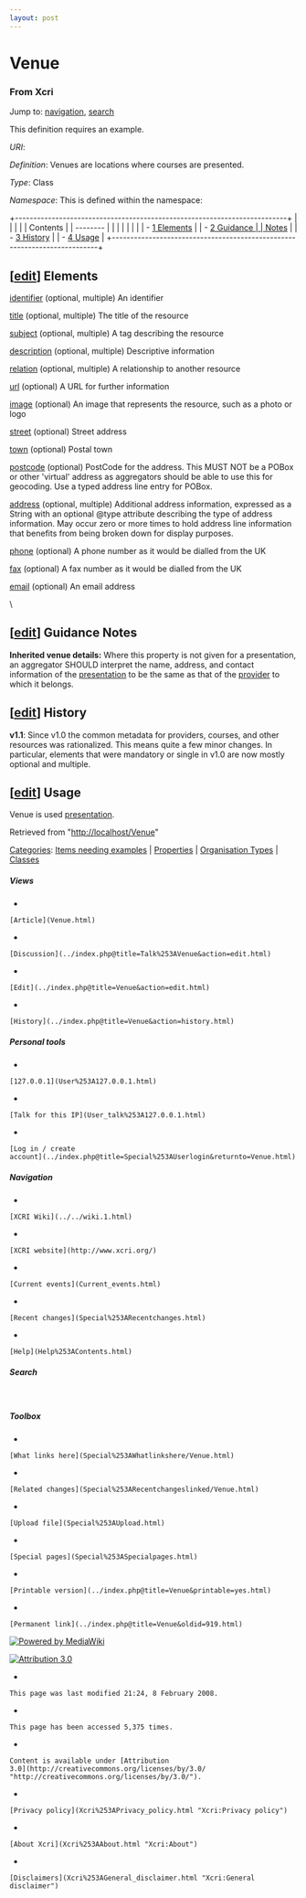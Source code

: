 ```yaml
---
layout: post
---
```








Venue 
=====













### From Xcri 







Jump to: [navigation](Venue.html#column-one),
[search](Venue.html#searchInput)





This definition requires an example.



*URI*: 

*Definition*: Venues are locations where courses are presented.

*Type*: Class

*Namespace*: This is defined within the namespace:


+--------------------------------------------------------------------------+
|                                                       |
|                                                                          |
| Contents                                                                 |
| --------                                                                 |
|                                                                          |
|                                                                    |
|                                                                          |
| -   [1 Elements](Venue.html#Elements)                |
| -   [2 Guidance     |
|     Notes](Venue.html#Guidance_Notes)                             |
| -   [3 History](Venue.html#History)                  |
| -   [4 Usage](Venue.html#Usage)                      |
+--------------------------------------------------------------------------+


\[[edit](../index.php@title=Venue&action=edit&section=1.html "Edit section: Elements")\] Elements
-------------------------------------------------------------------------------------------------------------------------------------------------------------------

[identifier](Identifier.html "Identifier") (optional, multiple) An
identifier

[title](Title.html "Title") (optional, multiple) The title of the
resource

[subject](Subject.html "Subject") (optional, multiple) A tag describing
the resource

[description](Description.html "Description") (optional, multiple)
Descriptive information

[relation](Relation.html "Relation") (optional, multiple) A relationship
to another resource

[url](Url.html "Url") (optional) A URL for further information

[image](Image.html "Image") (optional) An image that represents the
resource, such as a photo or logo

[street](../index.php@title=Street&action=edit.html "Street")
(optional) Street address

[town](../index.php@title=Town&action=edit.html "Town") (optional)
Postal town

[postcode](../index.php@title=Postcode&action=edit.html "Postcode")
(optional) PostCode for the address. This MUST NOT be a POBox or other
'virtual' address as aggregators should be able to use this for
geocoding. Use a typed address line entry for POBox.

[address](Address.html "Address") (optional, multiple) Additional
address information, expressed as a String with an optional @type
attribute describing the type of address information. May occur zero or
more times to hold address line information that benefits from being
broken down for display purposes.

[phone](Phone.html "Phone") (optional) A phone number as it would be
dialled from the UK

[fax](Fax.html "Fax") (optional) A fax number as it would be dialled
from the UK

[email](Email.html "Email") (optional) An email address

\


\[[edit](../index.php@title=Venue&action=edit&section=2.html "Edit section: Guidance Notes")\] Guidance Notes
-------------------------------------------------------------------------------------------------------------------------------------------------------------------------------

**Inherited venue details:** Where this property is not given for a
presentation, an aggregator SHOULD interpret the name, address, and
contact information of the
[presentation](Presentation.html "Presentation") to be the same as that
of the [provider](Provider.html "Provider") to which it belongs.


\[[edit](../index.php@title=Venue&action=edit&section=3.html "Edit section: History")\] History
-----------------------------------------------------------------------------------------------------------------------------------------------------------------

**v1.1**: Since v1.0 the common metadata for providers, courses, and
other resources was rationalized. This means quite a few minor changes.
In particular, elements that were mandatory or single in v1.0 are now
mostly optional and multiple.


\[[edit](../index.php@title=Venue&action=edit&section=4.html "Edit section: Usage")\] Usage
-------------------------------------------------------------------------------------------------------------------------------------------------------------

Venue is used [presentation](Presentation.html "Presentation").



Retrieved from "[http://localhost/Venue](Venue.html)"





[Categories](Special%253ACategories.html "Special:Categories"): [Items needing
examples](Category%253AItems_needing_examples.html "Category:Items needing examples")
| [Properties](Category%253AProperties.html "Category:Properties")
| [Organisation
Types](Category%253AOrganisation_Types.html "Category:Organisation Types")
| [Classes](Category%253AClasses.html "Category:Classes")

















##### Views



-   

    

    [Article](Venue.html)
-   

    

    [Discussion](../index.php@title=Talk%253AVenue&action=edit.html)
-   

    

    [Edit](../index.php@title=Venue&action=edit.html)
-   

    

    [History](../index.php@title=Venue&action=history.html)







##### Personal tools



-   

    

    [127.0.0.1](User%253A127.0.0.1.html)
-   

    

    [Talk for this IP](User_talk%253A127.0.0.1.html)
-   

    

    [Log in / create
    account](../index.php@title=Special%253AUserlogin&returnto=Venue.html)











[](../../wiki.1.html "XCRI Wiki")





##### Navigation



-   

    

    [XCRI Wiki](../../wiki.1.html)
-   

    

    [XCRI website](http://www.xcri.org/)
-   

    

    [Current events](Current_events.html)
-   

    

    [Recent changes](Special%253ARecentchanges.html)
-   

    

    [Help](Help%253AContents.html)







##### Search





 









##### Toolbox



-   

    

    [What links here](Special%253AWhatlinkshere/Venue.html)
-   

    

    [Related changes](Special%253ARecentchangeslinked/Venue.html)
-   

    

    [Upload file](Special%253AUpload.html)
-   

    

    [Special pages](Special%253ASpecialpages.html)
-   

    

    [Printable version](../index.php@title=Venue&printable=yes.html)
-   

    

    [Permanent link](../index.php@title=Venue&oldid=919.html)















[![Powered by
MediaWiki](../skins/common/images/poweredby_mediawiki_88x31.png)](http://www.mediawiki.org/)





[![Attribution 3.0
](http://i.creativecommons.org/l/by/3.0/88x31.png)](http://creativecommons.org/licenses/by/3.0/)



-   

    

    This page was last modified 21:24, 8 February 2008.
-   

    

    This page has been accessed 5,375 times.
-   

    

    Content is available under [Attribution
    3.0](http://creativecommons.org/licenses/by/3.0/ "http://creativecommons.org/licenses/by/3.0/").
-   

    

    [Privacy policy](Xcri%253APrivacy_policy.html "Xcri:Privacy policy")
-   

    

    [About Xcri](Xcri%253AAbout.html "Xcri:About")
-   

    

    [Disclaimers](Xcri%253AGeneral_disclaimer.html "Xcri:General disclaimer")




